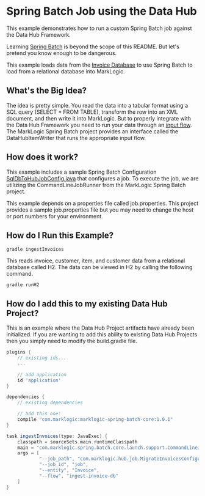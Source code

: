 # Spring Batch Job using the Data Hub

This example demonstrates how to run a custom Spring Batch job against the Data Hub Framework.

Learning [Spring Batch](http://docs.spring.io/spring-batch/reference/html/spring-batch-intro.html) is beyond the scope of this README. But let's pretend you know enough to be dangerous.

This example loads data from the [Invoice Database](./invoices-sql-diagram.jpg) to use Spring Batch to load from a relational database into MarkLogic. 

## What's the Big Idea?
The idea is pretty simple. You read the data into a tabular format using a SQL query (SELECT * FROM TABLE), transform the row into an XML document, and then write it into MarkLogic. But to properly integrate with the Data Hub Framework you need to run your data through an [input flow](https://github.com/marklogic-community/marklogic-data-hub/wiki/The-MarkLogic-Data-Hub-Overview#ingest).  The MarkLogic Spring Batch project provides an interface called the DataHubItemWriter that runs the appropriate input flow.  

## How does it work?
This example includes a sample Spring Batch Configuration [SqlDbToHubJobConfig.java](https://github.com/marklogic-community/marklogic-data-hub/blob/develop/examples/spring-batch/src/main/java/com/marklogic/hub/job/SqlDbToHubJobConfig.java) that configures a job.  To execute the job, we are utilizing the CommandLineJobRunner from the MarkLogic Spring Batch project.  

This example depends on a properties file called job.properties.  This project provides a sample job.properties file but you may need to change the host or port numbers for your environment.  

## How do I Run this Example?

`gradle ingestInvoices`

This reads invoice, customer, item, and customer data from a relational database called H2.  The data can be viewed in H2 by calling the following command.

`gradle runH2`

## How do I add this to my existing Data Hub Project?

This is an example where the Data Hub Project artifacts have already been initialized. If you are wanting to add this ability to existing Data Hub Projects then you simply need to modify the build.gradle file.

```gradle
plugins {
    // existing ids...
    ...

    // add application
    id 'application'
}

dependencies {
    // existing dependencies

    // add this one:
    compile "com.marklogic:marklogic-spring-batch-core:1.0.1"
}

task ingestInvoices(type: JavaExec) {
    classpath = sourceSets.main.runtimeClasspath
    main = "com.marklogic.spring.batch.core.launch.support.CommandLineJobRunner"
    args = [
            "--job_path", "com.marklogic.hub.job.MigrateInvoicesConfiguration",
            "--job_id", "job",
            "--entity", "Invoice",
            "--flow", "ingest-invoice-db"
    ]
}


```

